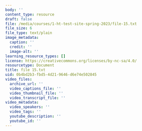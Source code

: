 ```yaml
---
body: ''
content_type: resource
draft: false
file: /media/courses/1-ht-test-site-spring-2023/file-15.txt
file_size: 6
file_type: text/plain
image_metadata:
  caption: ''
  credit: ''
  image-alt: ''
learning_resource_types: []
license: https://creativecommons.org/licenses/by-nc-sa/4.0/
resourcetype: Document
title: file 15.txt
uid: 0b4bd2b3-fbd5-4d21-9646-d6e74e502845
video_files:
  archive_url: ''
  video_captions_file: ''
  video_thumbnail_file: ''
  video_transcript_file: ''
video_metadata:
  video_speakers: ''
  video_tags: ''
  youtube_description: ''
  youtube_id: ''
---
```

